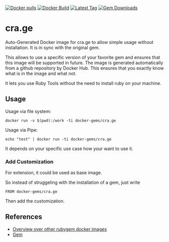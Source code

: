 [![Docker pulls](https://img.shields.io/docker/pulls/rubygem/cra.ge.svg)](https://hub.docker.com/r/rubygem/cra.ge/)
[![Docker Build](https://img.shields.io/docker/automated/rubygem/cra.ge.svg)](https://hub.docker.com/r/rubygem/cra.ge/)
[![Latest Tag](https://img.shields.io/github/tag/docker-rubygem/cra.ge.svg)](https://hub.docker.com/r/rubygem/cra.ge/)
[![Gem Downloads](https://img.shields.io/gem/dt/cra.ge.svg)](https://rubygems.org/gems/cra.ge/)
# cra.ge

Auto-Generated Docker image for cra.ge to allow simple usage without installation.
It is in sync with the original gem.

This allows to use a specific version of your favorite gem and ensures that this image will be supported in future.
The image is generated automatically from a github repository by Docker Hub.
This ensures that you exactly know what is in the image and what not.

It lets you use Ruby Tools without the need to install ruby on your machine.

## Usage

Usage via file system:

`docker run -v $(pwd):/work -ti docker-gems/cra.ge`

Usage via Pipe:

`echo "test" | docker run -ti docker-gems/cra.ge`

It depends on your specific use case how your want to use it.

### Add Customization

For extension, it could be used as base image.

So instead of struggeling with the installation of a gem, just write

`FROM docker-gems/cra.ge`

Then add the customization.

## References

 - [Overview over other rubygem docker images](https://github.com/thinkbot/docker-rubygem)
 - [Gem](https://rubygems.org/gems/cra.ge/)
